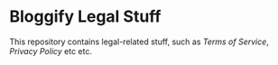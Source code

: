 # Bloggify Legal Stuff

This repository contains legal-related stuff, such as *Terms of Service*, *Privacy Policy* etc etc.
